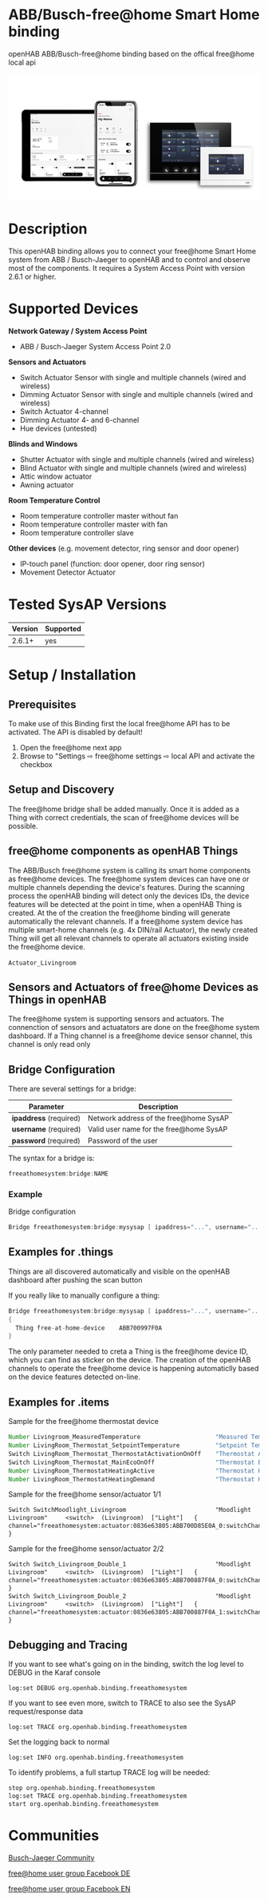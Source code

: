 # ABB/Busch-free@home Smart Home binding

openHAB ABB/Busch-free@home binding based on the offical free@home local api

![alt text](doc/freeathome.png)
# Description

This openHAB binding allows you to connect your free@home Smart Home system from ABB / Busch-Jaeger to openHAB and to control and observe most of the components.
It requires a System Access Point with version 2.6.1 or higher.

# Supported Devices

**Network Gateway / System Access Point**
 - ABB / Busch-Jaeger System Access Point 2.0

**Sensors and Actuators**
 - Switch Actuator Sensor with single and multiple channels (wired and wireless)
 - Dimming Actuator Sensor with single and multiple channels (wired and wireless)
 - Switch Actuator 4-channel
 - Dimming Actuator 4- and 6-channel
 - Hue devices (untested)

**Blinds and Windows**
 - Shutter Actuator with single and multiple channels (wired and wireless)
 - Blind Actuator  with single and multiple channels (wired and wireless)
 - Attic window actuator
 - Awning actuator

**Room Temperature Control**
 - Room temperature controller master without fan
 - Room temperature controller master with fan
 - Room temperature controller slave

**Other devices** (e.g. movement detector, ring sensor and door opener)
 - IP-touch panel (function: door opener, door ring sensor)
 - Movement Detector Actuator

# Tested SysAP Versions

|Version|Supported|
|---|---|
|2.6.1+|yes|

# Setup / Installation

## Prerequisites

To make use of this Binding first the local free@home API has to be activated. The API is disabled by default!

1. Open the free@home next app
2. Browse to "Settings ⇨ free@home settings ⇨ local API and activate the checkbox

## Setup and Discovery

The free@home bridge shall be added manually. Once it is added as a Thing with correct credentials, the scan of free@home devices will be possible.

## free@home components as openHAB Things

The ABB/Busch free@home system is calling its smart home components as free@home devices.
The free@home system devices can have one or multiple channels depending the device's features.
During the scanning process the openHAB binding will detect only the devices IDs, the device features will be detected at the point in time, when a openHAB Thing is created.
At the of the creation the free@home binding will generate automatically the relevant channels.
If a free@home system device has multiple smart-home  channels (e.g. 4x DIN/rail Actuator), the newly created Thing will get all relevant channels to operate all actuators existing inside the free@home device.

`Actuator_Livingroom`

## Sensors and Actuators of free@home Devices as Things in openHAB

The free@home system is supporting sensors and actuators.
The connenction of sensors and actuatators are done on the free@home system dashboard.
If a Thing channel is a free@home device sensor channel, this channel is only read only

## Bridge Configuration

There are several settings for a bridge:

|Parameter|Description|
|---|---|
| **ipaddress** (required) | Network address of the free@home SysAP |
| **username** (required) | Valid user name for the free@home SysAP |
| **password** (required) | Password of the user |

The syntax for a bridge is:
```java
freeathomesystem:bridge:NAME
```

### Example

Bridge configuration

```java
Bridge freeathomesystem:bridge:mysysap [ ipaddress="...", username="...", password="..." ]
```

## Examples for .things

Things are all discovered automatically and visible on the openHAB dashboard after pushing the scan button

If you really like to manually configure a thing:

```java
Bridge freeathomesystem:bridge:mysysap [ ipaddress="...", username="...", password="..." ]
{
  Thing free-at-home-device    ABB700997F0A
}
```

The only parameter needed to creta a Thing is the free@home device ID, which you can find as sticker on the device.
The creation of the openHAB channels to operate the free@home device is happening automaticlly based on the device features detected on-line.

## Examples for .items

Sample for the free@home thermostat device

```java
Number Livingroom_MeasuredTemperature                     "Measured Temperature"            <temperature>  (Livingroom)  ["Measurement"]  { channel="freeathomesystem:thermostat:0836e63805:ABB700CF0FB0_0:thermostatMeasuredTemperature" }
Number LivingRoom_Thermostat_SetpointTemperature          "Setpoint Temperature"            <temperature>  (Livingroom)  ["Setpoint"]     { channel="freeathomesystem:thermostat:0836e63805:ABB700CF0FB0_0:thermostatSetpointTemperature" }
Switch LivingRoom_Thermostat_ThermostatActivationOnOff    "Thermostat Activation"           <switch>       (Livingroom)  ["Setpoint"]     { channel="freeathomesystem:thermostat:0836e63805:ABB700CF0FB0_0:thermostatOnoffSwitch" }
Switch LivingRoom_Thermostat_MainEcoOnOff                 "Thermostat Eco Activation"       <switch>       (Livingroom)  ["Setpoint"]     { channel="freeathomesystem:thermostat:0836e63805:ABB700CF0FB0_0:thermostatEcoSwitch" }
Number LivingRoom_ThermostatHeatingActive                 "Thermostat Heating Active"       <temperature>  (Livingroom)  ["Status"]       { channel="freeathomesystem:thermostat:0836e63805:ABB700CF0FB0_0:thermostatHeatingActive" }
Number LivingRoom_ThermostatHeatingDemand                 "Thermostat Heating Demand"       <temperature>  (Livingroom)  ["Status"]       { channel="freeathomesystem:thermostat:0836e63805:ABB700CF0FB0_0:thermostatHeatingDemand" }
```

Sample for the free@home sensor/actuator 1/1
```
Switch SwitchMoodlight_Livingroom                         "Moodlight Livingroom"     <switch>  (Livingroom)  ["Light"]   { channel="freeathomesystem:actuator:0836e63805:ABB700D85E0A_0:switchChannel }
```

Sample for the free@home sensor/actuator 2/2
```
Switch Switch_Livingroom_Double_1                         "Moodlight Livingroom"     <switch>  (Livingroom)  ["Light"]   { channel="freeathomesystem:actuator:0836e63805:ABB700887F0A_0:switchChannel }
Switch Switch_Livingroom_Double_2                         "Moodlight Livingroom"     <switch>  (Livingroom)  ["Light"]   { channel="freeathomesystem:actuator:0836e63805:ABB700887F0A_1:switchChannel }
```

## Debugging and Tracing
If you want to see what's going on in the binding, switch the log level to DEBUG in the Karaf console

```shell
log:set DEBUG org.openhab.binding.freeathomesystem
```

If you want to see even more, switch to TRACE to also see the SysAP request/response data

```shell
log:set TRACE org.openhab.binding.freeathomesystem
```

Set the logging back to normal

```shell
log:set INFO org.openhab.binding.freeathomesystem
```

To identify problems, a full startup TRACE log will be needed:

```shell
stop org.openhab.binding.freeathomesystem
log:set TRACE org.openhab.binding.freeathomesystem
start org.openhab.binding.freeathomesystem
```

# Communities

[Busch-Jaeger Community](https://community.busch-jaeger.de/)

[free@home user group Facebook DE](https://www.facebook.com/groups/738242583015188)

[free@home user group Facebook EN](https://www.facebook.com/groups/452502972031360)
